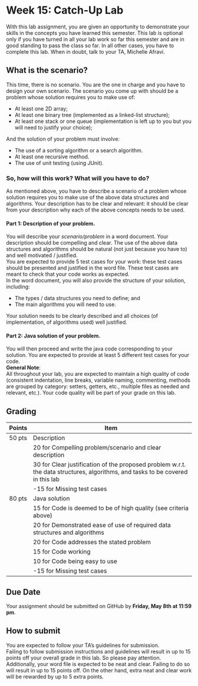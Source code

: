 # Week 15: Catch-Up Lab
With this lab assignment, you are given an opportunity to demonstrate your skills in the concepts you have learned this semester. This lab is optional only if you have turned in all your lab work so far this semester and are in good standing to pass the class so far. In all other cases, you have to complete this lab. When in doubt, talk to your TA, Michelle Afravi.

## What is the scenario?
This time, there is no scenario. You are the one in charge and you have to design your own scenario. The scenario you come up with should be a problem whose solution requires you to make use of: 
- At least one 2D array;
- At least one binary tree (implemented as a linked-list structure);
- At least one stack or one queue (implementation is left up to you but you will need to justify your choice); 

And the solution of your problem must involve:
- The use of a sorting algorithm or a search algorithm.
- At least one recursive method.
- The use of unit testing (using JUnit).

### So, how will this work? What will you have to do?
As mentioned above, you have to describe a scenario of a problem whose solution requires you to make use of the above data structures and algorithms. Your description has to be clear and relevant: it should be clear from your description why each of the above concepts needs to be used.
#### Part 1: Description of your problem. 
You will describe your _scenario/problem_ in a word document. Your description should be compelling and clear. The use of the above data structures and algorithms should be natural (not just because you have to) and well motivated / justified. 
<br/>You are expected to provide 5 test cases for your work: these test cases should be presented and justified in the word file. These test cases are meant to check that your code works as expected. 
<br/>In the word document, you will also provide the structure of your solution, including:
- The types / data structures you need to define; and
- The main algorithms you will need to use.

Your solution needs to be clearly described and all choices (of implementation, of algorithms used) well justified.

#### Part 2: Java solution of your problem. 
You will then proceed and write the java code corresponding to your solution. You are expected to provide at least 5 different test cases for your code.
<br/>__General Note__:
<br/>All throughout your lab, you are expected to maintain a high quality of code (consistent indentation, line breaks, variable naming, commenting, methods are grouped by category: setters, getters, etc., multiple files as needed and relevant, etc.). Your code quality will be part of your grade on this lab.

## Grading
| Points | Item | 
| ---- | ----- | 
| 50 pts | Description |
| | 20 for Compelling problem/scenario and clear description |
| | 30 for Clear justification of the proposed problem w.r.t. the data structures, algorithms, and tasks to be covered in this lab |
| | -15 for Missing test cases |
| 80 pts | Java solution |
| | 15 for Code is deemed to be of high quality (see criteria above) |
| | 20 for Demonstrated ease of use of required data structures and algorithms |
| | 20 for Code addresses the stated problem |
| | 15 for Code working |
| | 10 for Code being easy to use |
| | -15 for Missing test cases |

## Due Date
Your assignment should be submitted on GitHub by __Friday, May 8th at 11:59 pm__.

## How to submit
You are expected to follow your TA’s guidelines for submission.
<br/>Failing to follow submission instructions and guidelines will result in up to 15 points off your overall grade in this lab. So please pay attention.
<br/>Additionally, your word file is expected to be neat and clear. Failing to do so will result in up to 15 points off. On the other hand, extra neat and clear work will be rewarded by up to 5 extra points.